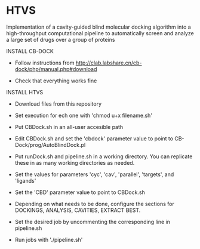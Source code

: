 # HTVS
Implementation of a cavity-guided blind molecular docking algorithm into a high-throughput computational pipeline to automatically screen and analyze a large set of drugs over a group of proteins

INSTALL CB-DOCK

- Follow instructions from http://clab.labshare.cn/cb-dock/php/manual.php#download

- Check that everything works fine

INSTALL HTVS

- Download files from this repository
- Set execution for ech one with 'chmod u+x filename.sh'

- Put CBDock.sh in an all-user accesible path

- Edit CBDock.sh and set the 'cbdock' parameter value to point to CB-Dock/prog/AutoBlindDock.pl

- Put runDock.sh and pipeline.sh in a working directory. You can replicate these in as many working directories as needed.
- Set the values for parameters 'cyc', 'cav', 'parallel', 'targets', and 'ligands'
- Set the 'CBD' parameter value to point to CBDock.sh
- Depending on what needs to be done, configure the sections for DOCKINGS, ANALYSIS, CAVITIES, EXTRACT BEST.

- Set the desired job by uncommenting the corresponding line in pipeline.sh

- Run jobs with './pipeline.sh'
